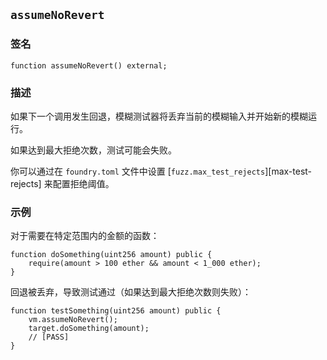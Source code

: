 ## `assumeNoRevert`

### 签名

```solidity
function assumeNoRevert() external;
```

### 描述

如果下一个调用发生回退，模糊测试器将丢弃当前的模糊输入并开始新的模糊运行。

如果达到最大拒绝次数，测试可能会失败。

你可以通过在 `foundry.toml` 文件中设置 [`fuzz.max_test_rejects`][max-test-rejects] 来配置拒绝阈值。

### 示例

对于需要在特定范围内的金额的函数：
```solidity
function doSomething(uint256 amount) public {
    require(amount > 100 ether && amount < 1_000 ether);
}
```
回退被丢弃，导致测试通过（如果达到最大拒绝次数则失败）：
```solidity
function testSomething(uint256 amount) public {
    vm.assumeNoRevert();
    target.doSomething(amount);
    // [PASS]
}
```